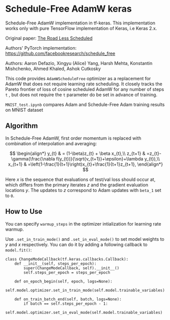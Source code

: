# Schedule-Free AdamW keras
Schedule-Free AdamW implementation in tf-keras.
This implementation works only with pure TensorFlow implementation of Keras, i.e Keras 2.x.

Original paper: [The Road Less Scheduled](https://arxiv.org/abs/2405.15682)

Authors' PyTorch implementation: https://github.com/facebookresearch/schedule_free

Authors: Aaron Defazio, Xingyu (Alice) Yang, Harsh Mehta, Konstantin Mishchenko, Ahmed Khaled, Ashok Cutkosky

This code provides `AdamWScheduleFree` optimizer as a replacement for AdamW that does not require learning rate scheduling. It closely tracks the Pareto frontier of loss of cosine scheduled AdamW for any number of steps `t` , but does not require the `t` parameter do be set in advance of training.

`MNIST_test.ipynb` compares Adam and Schedule-Free Adam training results on MNIST dataset

## Algorithm
In Schedule-Free AdamW, first order momentum is replaced with combination of interpolation and averaging:

$$
\begin{align*}
y_{t} & = (1-\beta)z_{t} + \beta x_{t},\\
z_{t+1} & =z_{t}-\gamma(\frac{\nabla f(y_{t})}{\sqrt{v_{t+1}}+\epsilon}+\lambda y_{t}),\\
x_{t+1} & =\left(1-\frac{1}{t+1}\right)x_{t}+\frac{1}{t+1}z_{t+1},
\end{align*}
$$

Here $x$ is the sequence that evaluations of test/val loss should occur at, which differs from the primary iterates $z$ and the gradient evaluation locations $y$. The updates to $z$ correspond to Adam updates with `beta_1` set to `0`.

## How to Use

You can specify `warmup_steps` in the optimizer intialization for learning rate warmup.

Use `.set_in_train_mode()` and `.set_in_eval_mode()` to set model weights to $y$ and $x$ respectively. You can do it by adding a following callback to `model.fit()`:
```
class ChangeModeCallback(tf.keras.callbacks.Callback):
    def __init__(self, steps_per_epoch):
        super(ChangeModeCallback, self).__init__()
        self.steps_per_epoch = steps_per_epoch
        
    def on_epoch_begin(self, epoch, logs=None):
        self.model.optimizer.set_in_train_mode(self.model.trainable_variables)
    
    def on_train_batch_end(self, batch, logs=None):
        if batch == self.steps_per_epoch - 1: 
            self.model.optimizer.set_in_eval_mode(self.model.trainable_variables)
```
